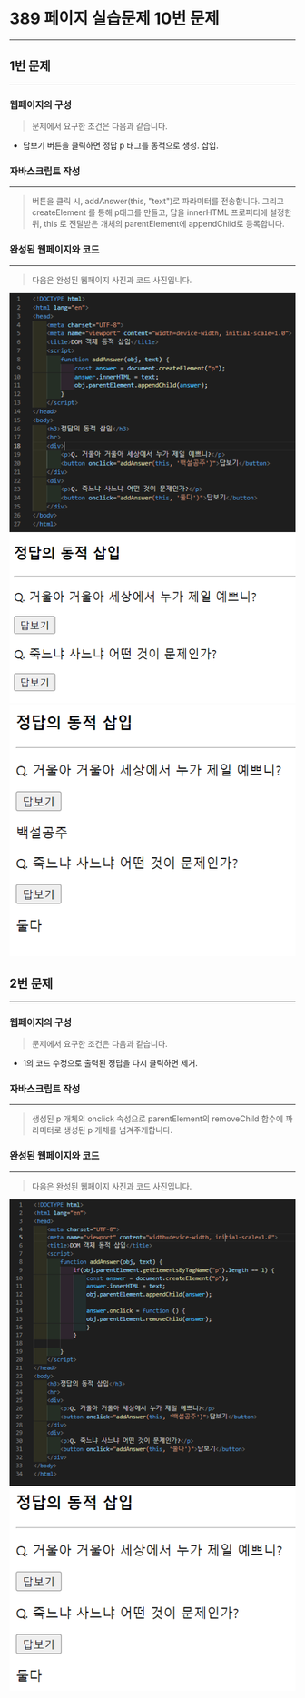 # 389 페이지 실습문제 10번 문제

-----------------------------

## 1번 문제

-----------------------------

### 웹페이지의 구성

> 문제에서 요구한 조건은 다음과 같습니다.

+ 답보기 버튼을 클릭하면 정답 p 태그를 동적으로 생성. 삽입.

### 자바스크립트 작성

-----------------------------

> 버튼을 클릭 시, addAnswer(this, "text")로 파라미터를 전송합니다. 그리고 createElement 를 통해 p태그를 만들고, 답을 innerHTML 프로퍼티에 설정한 뒤, this 로 전달받은 개체의 parentElement에 appendChild로 등록합니다.

### 완성된 웹페이지와 코드

-----------------------------

> 다음은 완성된 웹페이지 사진과 코드 사진입니다.

<img src="./image/p389_코드.png">
<img src="./image/p389_웹페이지.png">
<img src="./image/p389_웹페이지2.png">

## 2번 문제

-----------------------------

### 웹페이지의 구성

> 문제에서 요구한 조건은 다음과 같습니다.

+ 1의 코드 수정으로 출력된 정답을 다시 클릭하면 제거.

### 자바스크립트 작성

-----------------------------

> 생성된 p 개체의 onclick 속성으로 parentElement의 removeChild 함수에 파라미터로 생성된 p 개체를 넘겨주게합니다.

### 완성된 웹페이지와 코드

-----------------------------

> 다음은 완성된 웹페이지 사진과 코드 사진입니다.

<img src="./image/p389_코드2.png">
<img src="./image/p389_웹페이지3.png">